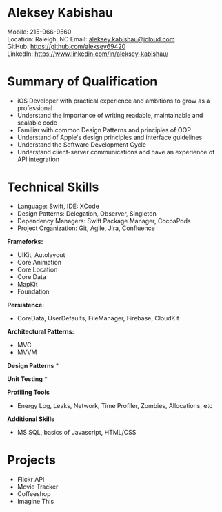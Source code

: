 # Aleksey Kabishau
Mobile: 215-966-9560  
Location: Raleigh, NC
Email: aleksey.kabishau@icloud.com  
GitHub: https://github.com/aleksey69420  
LinkedIn: https://www.linkedin.com/in/aleksey-kabishau/
# Summary of Qualification
* iOS Developer with practical experience and ambitions to grow as a professional
* Understand the importance of writing readable, maintainable and scalable code
* Familiar with common Design Patterns and principles of OOP
* Understand of Apple's design principles and interface guidelines
* Understand the Software Development Cycle
* Understand client-server communications and have an experience of API integration


# Technical Skills
* Language: Swift, IDE: XCode
* Design Patterns: Delegation, Observer, Singleton
* Dependency Managers: Swift Package Manager, CocoaPods
* Project Organization: Git, Agile, Jira, Confluence

**Frameforks:**
* UIKit, Autolayout
* Core Animation
* Core Location
* Core Data
* MapKit
* Foundation


**Persistence:**
* CoreData, UserDefaults, FileManager, Firebase, CloudKit


**Architectural Patterns:**
* MVC
* MVVM

**Design Patterns**
* 

**Unit Testing**
* 

**Profiling Tools**
* Energy Log, Leaks, Network, Time Profiler, Zombies, Allocations, etc

**Additional Skills**
* MS SQL, basics of Javascript, HTML/CSS

# Projects
* Flickr API
* Movie Tracker
* Coffeeshop
* Imagine This



